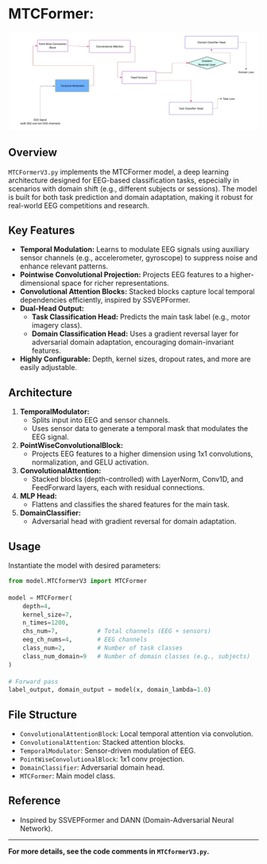 # MTCFormer:

![MTCFormer Architecture](Arch.jpeg)

## Overview

`MTCFormerV3.py` implements the MTCFormer model, a deep learning architecture designed for EEG-based classification tasks, especially in scenarios with domain shift (e.g., different subjects or sessions). The model is built for both task prediction and domain adaptation, making it robust for real-world EEG competitions and research.

## Key Features

- **Temporal Modulation:** Learns to modulate EEG signals using auxiliary sensor channels (e.g., accelerometer, gyroscope) to suppress noise and enhance relevant patterns.
- **Pointwise Convolutional Projection:** Projects EEG features to a higher-dimensional space for richer representations.
- **Convolutional Attention Blocks:** Stacked blocks capture local temporal dependencies efficiently, inspired by SSVEPFormer.
- **Dual-Head Output:**
  - **Task Classification Head:** Predicts the main task label (e.g., motor imagery class).
  - **Domain Classification Head:** Uses a gradient reversal layer for adversarial domain adaptation, encouraging domain-invariant features.
- **Highly Configurable:** Depth, kernel sizes, dropout rates, and more are easily adjustable.

## Architecture

1. **TemporalModulator:**
   - Splits input into EEG and sensor channels.
   - Uses sensor data to generate a temporal mask that modulates the EEG signal.
2. **PointWiseConvolutionalBlock:**
   - Projects EEG features to a higher dimension using 1x1 convolutions, normalization, and GELU activation.
3. **ConvolutionalAttention:**
   - Stacked blocks (depth-controlled) with LayerNorm, Conv1D, and FeedForward layers, each with residual connections.
4. **MLP Head:**
   - Flattens and classifies the shared features for the main task.
5. **DomainClassifier:**
   - Adversarial head with gradient reversal for domain adaptation.

## Usage

Instantiate the model with desired parameters:

```python
from model.MTCformerV3 import MTCFormer

model = MTCFormer(
    depth=4,
    kernel_size=7,
    n_times=1200,
    chs_num=7,           # Total channels (EEG + sensors)
    eeg_ch_nums=4,       # EEG channels
    class_num=2,         # Number of task classes
    class_num_domain=9   # Number of domain classes (e.g., subjects)
)

# Forward pass
label_output, domain_output = model(x, domain_lambda=1.0)
```

## File Structure

- `ConvolutionalAttentionBlock`: Local temporal attention via convolution.
- `ConvolutionalAttention`: Stacked attention blocks.
- `TemporalModulator`: Sensor-driven modulation of EEG.
- `PointWiseConvolutionalBlock`: 1x1 conv projection.
- `DomainClassifier`: Adversarial domain head.
- `MTCFormer`: Main model class.

## Reference

- Inspired by SSVEPFormer and DANN (Domain-Adversarial Neural Network).

---

**For more details, see the code comments in `MTCformerV3.py`.**
